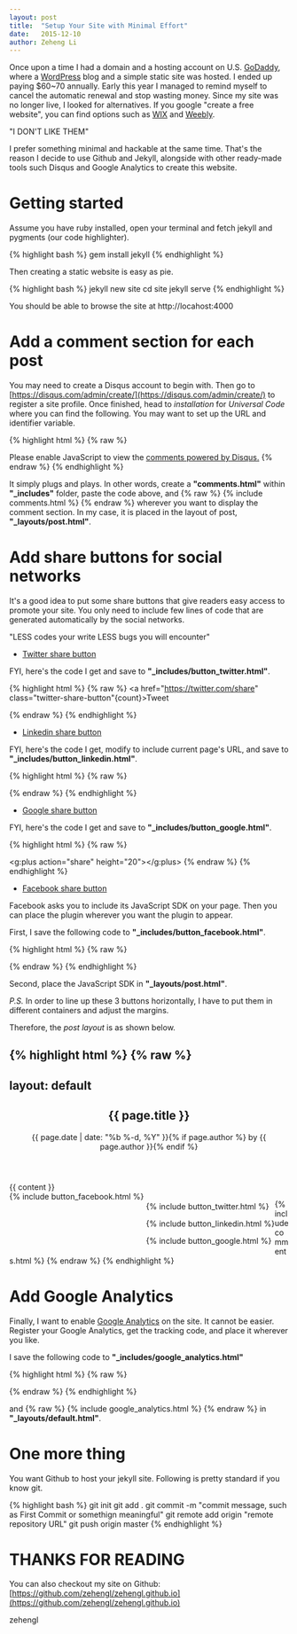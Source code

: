 ```yaml
---
layout: post
title:  "Setup Your Site with Minimal Effort"
date:   2015-12-10
author: Zeheng Li
---
```

Once upon a time I had a domain and a hosting account on U.S. [GoDaddy](https://www.godaddy.com/), where a [WordPress](https://wordpress.org/) blog and a simple static site was hosted. I ended up paying $60~70 annually. Early this year I managed to remind myself to cancel the automatic renewal and stop wasting money. Since my site was no longer live, I looked for alternatives. If you google "create a free website", you can find options such as [WIX](http://www.wix.com/) and [Weebly](http://www.weebly.com/).

"I DON'T LIKE THEM"

I prefer something minimal and hackable at the same time. That's the reason I decide to use Github and Jekyll, alongside with other ready-made tools such Disqus and Google Analytics to create this website.

# Getting started

Assume you have ruby installed, open your terminal and fetch jekyll and pygments (our code highlighter).

{% highlight bash %}
gem install jekyll
{% endhighlight %}

Then creating a static website is easy as pie.

{% highlight bash %}
jekyll new site
cd site
jekyll serve
{% endhighlight %}

You should be able to browse the site at http://locahost:4000

# Add a comment section for each post

You may need to create a Disqus account to begin with. Then go to [https://disqus.com/admin/create/](https://disqus.com/admin/create/) to register a site profile. Once finished, head to *installation* for *Universal Code* where you can find the following. You may want to set up the URL and identifier variable.

{% highlight html %} {% raw %}
<div id="disqus_thread"></div>
<script>
/**
* RECOMMENDED CONFIGURATION VARIABLES: EDIT AND UNCOMMENT THE SECTION BELOW TO INSERT DYNAMIC VALUES FROM YOUR PLATFORM OR CMS.
* LEARN WHY DEFINING THESE VARIABLES IS IMPORTANT: https://disqus.com/admin/universalcode/#configuration-variables
*/

var disqus_config = function () {
this.page.url = "{{site.url}}{{page.url}}"; // Replace PAGE_URL with your page's canonical URL variable
this.page.identifier = "{{page.id}}"; // Replace PAGE_IDENTIFIER with your page's unique identifier variable
};

(function() { // DON'T EDIT BELOW THIS LINE
var d = document, s = d.createElement('script');

s.src = '//zehengl.disqus.com/embed.js';

s.setAttribute('data-timestamp', +new Date());
(d.head || d.body).appendChild(s);
})();
</script>
<noscript>Please enable JavaScript to view the <a href="https://disqus.com/?ref_noscript" rel="nofollow">comments powered by Disqus.</a></noscript>
{% endraw %} {% endhighlight %}

It simply plugs and plays. In other words, create a **"comments.html"** within **"_includes"** folder, paste the code above, and {% raw %} {% include comments.html %} {% endraw %} wherever you want to display the comment section. In my case, it is placed in the layout of post, **"_layouts/post.html"**.

# Add share buttons for social networks

It's a good idea to put some share buttons that give readers easy access to promote your site. You only need to include few lines of code that are generated automatically by the social networks. 

"LESS codes your write LESS bugs you will encounter"

* [Twitter share button][2]

FYI, here's the code I get and save to **"_includes/button_twitter.html"**.

{% highlight html %} {% raw %}
<a href="https://twitter.com/share" class="twitter-share-button"{count}>Tweet</a>
<script>!function(d,s,id){var js,fjs=d.getElementsByTagName(s)[0],p=/^http:/.test(d.location)?'http':'https';if(!d.getElementById(id)){js=d.createElement(s);js.id=id;js.src=p+'://platform.twitter.com/widgets.js';fjs.parentNode.insertBefore(js,fjs);}}(document, 'script', 'twitter-wjs');</script>
{% endraw %} {% endhighlight %}

* [Linkedin share button][3]

FYI, here's the code I get, modify to include current page's URL, and save to **"_includes/button_linkedin.html"**.
  
{% highlight html %} {% raw %}
<script src="//platform.linkedin.com/in.js" type="text/javascript"> lang: en_US</script>
<script type="IN/Share" data-url="{{site.url}}{{page.url}}"></script>
{% endraw %} {% endhighlight %}

* [Google share button][4]

FYI, here's the code I get and save to **"_includes/button_google.html"**.

{% highlight html %} {% raw %}
<script src="https://apis.google.com/js/platform.js" async defer></script>
<g:plus action="share" height="20"></g:plus>
{% endraw %} {% endhighlight %}


* [Facebook share button][1]

Facebook asks you to include its JavaScript SDK on your page. Then you can place the plugin wherever you want the plugin to appear.

First, I save the following code to **"_includes/button_facebook.html"**.

{% highlight html %} {% raw %}
<div class="fb-share-button" data-href="{{site.url}}{{page.url}}" data-layout="button"></div>
{% endraw %} {% endhighlight %} 

Second, place the JavaScript SDK in **"_layouts/post.html"**.

*P.S.* In order to line up these 3 buttons horizontally, I have to put them in different containers and adjust the margins.

Therefore, the *post layout* is as shown below.

{% highlight html %} {% raw %}
---
layout: default
---
<div id="fb-root"></div>
<script>(function(d, s, id) {
var js, fjs = d.getElementsByTagName(s)[0];
if (d.getElementById(id)) return;
js = d.createElement(s); js.id = id;
js.src = "//connect.facebook.net/en_US/sdk.js#xfbml=1&version=v2.5";
fjs.parentNode.insertBefore(js, fjs);
}(document, 'script', 'facebook-jssdk'));</script>

<article class="post" itemscope itemtype="http://schema.org/BlogPosting">

<header class="post-header">
  <h1 class="post-title" itemprop="name headline">{{ page.title }}</h1>
  <p class="post-meta"><time datetime="{{ page.date | date_to_xmlschema }}" itemprop="datePublished">{{ page.date | date: "%b %-d, %Y" }}</time>{% if page.author %} by <span itemprop="author" itemscope itemtype="http://schema.org/Person"><span itemprop="name">{{ page.author }}</span></span>{% endif %}</p>
</header>

<div class="post-content" itemprop="articleBody">
  {{ content }}
</div>

</article>

<div style="float:left"> 
{% include button_facebook.html %}
</div>

<div style="float:left;margin-left:4px; margin-top:4px" >

{% include button_twitter.html %}

{% include button_linkedin.html %}

{% include button_google.html %}

</div>

{% include comments.html %}
{% endraw %} {% endhighlight %}

[1]: https://developers.facebook.com/docs/plugins/share-button

[2]: https://about.twitter.com/resources/buttons

[3]: https://developer.linkedin.com/plugins/share

[4]: https://developers.google.com/+/web/share/

# Add Google Analytics

Finally, I want to enable [Google Analytics](https://www.google.com/analytics/) on the site. It cannot be easier. Register your Google Analytics, get the tracking code, and place it wherever you like.

I save the following code to **"_includes/google_analytics.html"** 

{% highlight html %} {% raw %}
<script>
  (function(i,s,o,g,r,a,m){i['GoogleAnalyticsObject']=r;i[r]=i[r]||function(){
  (i[r].q=i[r].q||[]).push(arguments)},i[r].l=1*new Date();a=s.createElement(o),
  m=s.getElementsByTagName(o)[0];a.async=1;a.src=g;m.parentNode.insertBefore(a,m)
  })(window,document,'script','//www.google-analytics.com/analytics.js','ga');

  ga('create', 'my_tracking_id', 'auto');
  ga('send', 'pageview');

</script>
{% endraw %} {% endhighlight %}

and {% raw %} {% include google_analytics.html %} {% endraw %} in **"_layouts/default.html"**.

# One more thing

You want Github to host your jekyll site. Following is pretty standard if you know git.

{% highlight bash %}
git init
git add .
git commit -m "commit message, such as First Commit or somethign meaningful"
git remote add origin "remote repository URL"
git push origin master
{% endhighlight %}

# THANKS FOR READING

You can also checkout my site on Github: [https://github.com/zehengl/zehengl.github.io](https://github.com/zehengl/zehengl.github.io)

zehengl

